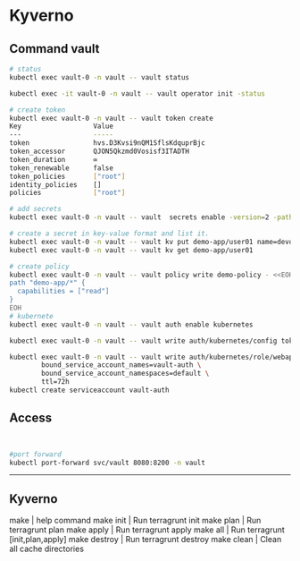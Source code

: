 # Kyverno

## Command vault
```sh
# status
kubectl exec vault-0 -n vault -- vault status

kubectl exec -it vault-0 -n vault -- vault operator init -status

# create token
kubectl exec vault-0 -n vault -- vault token create
Key                  Value
---                  -----
token                hvs.D3Kvsi9nQM1SflsKdquprBjc
token_accessor       QJON5Qkzmd0Vosisf3ITADTH
token_duration       ∞
token_renewable      false
token_policies       ["root"]
identity_policies    []
policies             ["root"]

# add secrets
kubectl exec vault-0 -n vault -- vault  secrets enable -version=2 -path="demo-app" kv

# create a secret in key-value format and list it.
kubectl exec vault-0 -n vault -- vault kv put demo-app/user01 name=devopscube
kubectl exec vault-0 -n vault -- vault kv get demo-app/user01

# create policy
kubectl exec vault-0 -n vault -- vault policy write demo-policy - <<EOH
path "demo-app/*" {
  capabilities = ["read"]
}
EOH
# kubernete
kubectl exec vault-0 -n vault -- vault auth enable kubernetes

kubectl exec vault-0 -n vault -- vault write auth/kubernetes/config token_reviewer_jwt="$(cat /var/run/secrets/kubernetes.io/serviceaccount/token)" kubernetes_host="https://kubernetes.svc.cluster.local:443" kubernetes_ca_cert=@/var/run/secrets/kubernetes.io/serviceaccount/ca.crt

kubectl exec vault-0 -n vault -- vault write auth/kubernetes/role/webapp \
        bound_service_account_names=vault-auth \
        bound_service_account_namespaces=default \
        ttl=72h
kubectl create serviceaccount vault-auth

```
## Access
```sh


#port forward 
kubectl port-forward svc/vault 8080:8200 -n vault


```

 ------------------------------------
 Kyverno
 ------------------------------------

 make | help command
 make init | Run terragrunt init
 make plan | Run terragrunt plan
 make apply | Run terragrunt apply
 make all | Run terragrunt [init,plan,apply]
 make destroy | Run terragrunt destroy
 make clean | Clean all cache directories
```